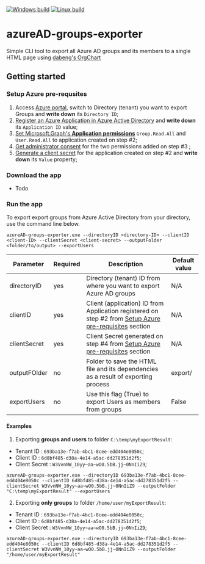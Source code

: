 [![Windows build](https://github.com/RRSantos/azureAD-groups-exporter/actions/workflows/CI-Windows.yml/badge.svg)](https://github.com/RRSantos/azureAD-groups-exporter/actions/workflows/CI-Windows.yml)
[![Linux build](https://github.com/RRSantos/azureAD-groups-exporter/actions/workflows/CI-Ubuntu.yml/badge.svg)](https://github.com/RRSantos/azureAD-groups-exporter/actions/workflows/CI-Ubuntu.yml)

# azureAD-groups-exporter
Simple CLI tool to export all Azure AD groups and its members to a single HTML page using [dabeng's OrgChart](https://github.com/dabeng/OrgChart)

## Getting started
### Setup Azure pre-requsites
1. Access [Azure portal](https://portal.azure.com/), switch to Directory (tenant) you want to export Groups and **write down** its ``Directory ID``;
2. [Register an Azure Application in Azure Active Directory](https://docs.microsoft.com/en-us/graph/auth-register-app-v2) and **write down** its ``Application ID`` value;
3. [Set Microsoft.Graph's  **Application permissions**](https://docs.microsoft.com/en-us/graph/auth-v2-service#2-configure-permissions-for-microsoft-graph) ``Group.Read.All`` and ``User.Read.All`` to application created on step #2;
4. [Get administrator consent](https://docs.microsoft.com/en-us/graph/auth-v2-service#3-get-administrator-consent) for the two permissions added on step #3 ;
5. [Generate a client secret](https://docs.microsoft.com/en-us/azure/active-directory/develop/quickstart-register-app#add-a-client-secret) for the application created on step #2  and **write down** its ``Value`` property;

### Download the app
- Todo

### Run the app
To export export groups from Azure Active Directory from your directory, use the command line below.

```
azureAD-groups-exporter.exe --directoryID <directory-ID> --clientID <client-ID> --clientSecret <client-secret> --outputFolder <folder/to/output> --exportUsers
```

|Parameter|Required|Description|Default value| 
|--|--|--|--| 
|directoryID| yes | Directory (tenant) ID from where you want to export Azure AD groups| N/A|
|clientID| yes | Client (application) ID from Application registered on step #2 from [Setup Azure pre-requisites](#Setup-Azure-pre-requisites) section| N/A|
|clientSecret| yes | Client Secret generated on step #4 from [Setup Azure pre-requisites](#Setup-Azure-pre-requisites) section| N/A|
|outputFOlder| no | Folder to save the HTML file and its dependencies as a result of exporting process | export/|
|exportUsers| no | Use this flag (True) to export Users as members from groups | False|

#### Examples
1. Exporting **groups and users** to folder ``C:\temp\myExportResult``:
  - Tenant ID : `693ba13e-f7ab-4bc1-8cee-edd404e8050c`;
  - Client ID : `6d8bf485-d38a-4e14-a5ac-dd278351d2f5`;
  - Client Secret : `W3VvnNW_10yy~aa~wO0.5bB.jj~0NnIiZ9`;

```
azureAD-groups-exporter.exe --directoryID 693ba13e-f7ab-4bc1-8cee-edd404e8050c --clientID 6d8bf485-d38a-4e14-a5ac-dd278351d2f5 --clientSecret W3VvnNW_10yy~aa~wO0.5bB.jj~0NnIiZ9 --outputFolder "C:\temp\myExportResult" --exportUsers
```

2. Exporting **only groups** to folder ``/home/user/myExportResult``:
  - Tenant ID : `693ba13e-f7ab-4bc1-8cee-edd404e8050c`;
  - Client ID : `6d8bf485-d38a-4e14-a5ac-dd278351d2f5`;
  - Client Secret : `W3VvnNW_10yy~aa~wO0.5bB.jj~0NnIiZ9`;

```
azureAD-groups-exporter.exe --directoryID 693ba13e-f7ab-4bc1-8cee-edd404e8050c --clientID 6d8bf485-d38a-4e14-a5ac-dd278351d2f5 --clientSecret W3VvnNW_10yy~aa~wO0.5bB.jj~0NnIiZ9 --outputFolder "/home/user/myExportResult"
```

